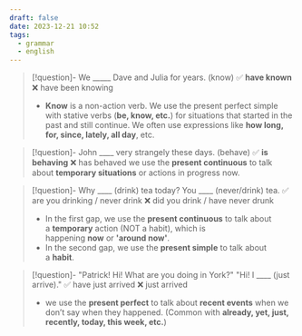```yaml
---
draft: false
date: 2023-12-21 10:52
tags:
  - grammar
  - english
---
```


> [!question]- We \_____ Dave and Julia for years. (know)
> ✅ **have known** ❌ have been knowing
> - **Know** is a non-action verb. We use the present perfect simple with stative verbs (**be, know, etc.**) for situations that started in the past and still continue. We often use expressions like **how long, for, since, lately, all day**, etc.

>[!question]- John \____ very strangely these days. (behave)
>✅ **is behaving** ❌ has behaved
> we use the **present continuous** to talk about **temporary situations** or actions in progress now.

>[!question]- Why \____ (drink) tea today? You \____ (never/drink) tea.
>✅ are you drinking / never drink ❌ did you drink / have never drunk
>- In the first gap, we use the **present continuous** to talk about a **temporary** action (NOT a habit), which is happening **now** or **'around now'**.
>- In the second gap, we use the **present simple** to talk about a **habit**.

>[!question]- "Patrick! Hi! What are you doing in York?" "Hi! I \____ (just arrive)."
> ✅ have just arrived ❌ just arrived
> - we use the **present perfect** to talk about **recent events** when we don’t say when they happened. (Common with **already, yet, just, recently, today, this week, etc.**)

